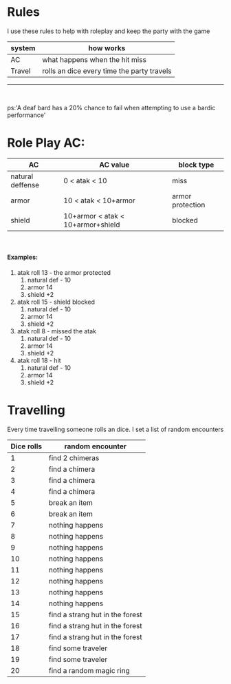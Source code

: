 # Rules

I use these rules to help with roleplay and keep the party with the game

| system | how works                                  |
| ------ | ------------------------------------------ |
| AC     | what happens when the hit miss             |
| Travel | rolls an dice every time the party travels |


---

<br>

ps:'A deaf bard has a 20% chance to fail when attempting to use a bardic performance'

# Role Play AC:

| AC               | AC value                          | block type       |
| ---------------- | --------------------------------- | ---------------- |
| natural deffense | 0 < atak < 10                     | miss             |
| armor            | 10 < atak < 10+armor              | armor protection |
| shield           | 10+armor < atak < 10+armor+shield | blocked          |

<br>

#### Examples:

1. atak roll 13 - the armor protected
   1. natural def - 10
   2. armor 14
   3. shield +2
2. atak roll 15 - shield blocked
   1. natural def - 10
   2. armor 14
   3. shield +2
3. atak roll 8 - missed the atak
   1. natural def - 10
   2. armor 14
   3. shield +2
4. atak roll 18 - hit
   1. natural def - 10
   2. armor 14
   3. shield +2

# Travelling

Every time travelling someone rolls an dice. I set a list of random encounters

| Dice rolls | random encounter                |
| ---------- | ------------------------------- |
| 1          | find 2 chimeras                 |
| 2          | find a chimera                  |
| 3          | find a chimera                  |
| 4          | find a chimera                  |
| 5          | break an item                   |
| 6          | break an item                   |
| 7          | nothing happens                 |
| 8          | nothing happens                 |
| 9          | nothing happens                 |
| 10         | nothing happens                 |
| 11         | nothing happens                 |
| 12         | nothing happens                 |
| 13         | nothing happens                 |
| 14         | nothing happens                 |
| 15         | find a strang hut in the forest |
| 16         | find a strang hut in the forest |
| 17         | find a strang hut in the forest |
| 18         | find some traveler              |
| 19         | find some traveler              |
| 20         | find a random magic ring        |
